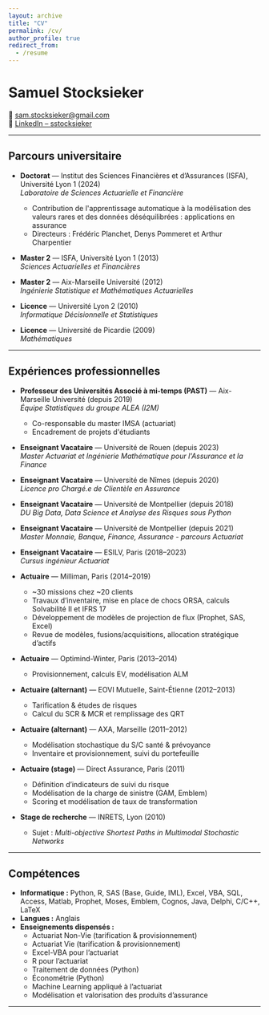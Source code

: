 ```yaml
---
layout: archive
title: "CV"
permalink: /cv/
author_profile: true
redirect_from:
  - /resume
---
```


# Samuel Stocksieker

📧 [sam.stocksieker@gmail.com](mailto:stocksieker.sam@gmail.com)  
🔗 [LinkedIn – sstocksieker](https://www.linkedin.com/in/samuel-stocksieker)   

---

## Parcours universitaire

- **Doctorat** — Institut des Sciences Financières et d’Assurances (ISFA), Université Lyon 1 (2024)  
  *Laboratoire de Sciences Actuarielle et Financière*  
  - Contribution de l'apprentissage automatique à la modélisation des valeurs rares et des données déséquilibrées : applications en assurance  
  - Directeurs : Frédéric Planchet, Denys Pommeret et Arthur Charpentier  

- **Master 2** — ISFA, Université Lyon 1 (2013)  
  *Sciences Actuarielles et Financières*  

- **Master 2** — Aix-Marseille Université (2012)  
  *Ingénierie Statistique et Mathématiques Actuarielles*  

- **Licence** — Université Lyon 2 (2010)  
  *Informatique Décisionnelle et Statistiques*  

- **Licence** — Université de Picardie (2009)  
  *Mathématiques*  

---

## Expériences professionnelles

- **Professeur des Universités Associé à mi-temps (PAST)** — Aix-Marseille Université (depuis 2019)  
  *Équipe Statistiques du groupe ALEA (I2M)*  
  - Co-responsable du master IMSA (actuariat)  
  - Encadrement de projets d'étudiants  

- **Enseignant Vacataire** — Université de Rouen (depuis 2023)  
  *Master Actuariat et Ingénierie Mathématique pour l'Assurance et la Finance*  

- **Enseignant Vacataire** — Université de Nîmes (depuis 2020)  
  *Licence pro Chargé.e de Clientèle en Assurance*  

- **Enseignant Vacataire** — Université de Montpellier (depuis 2018)  
  *DU Big Data, Data Science et Analyse des Risques sous Python*  

- **Enseignant Vacataire** — Université de Montpellier (depuis 2021)  
  *Master Monnaie, Banque, Finance, Assurance - parcours Actuariat*  

- **Enseignant Vacataire** — ESILV, Paris (2018–2023)  
  *Cursus ingénieur Actuariat*  

- **Actuaire** — Milliman, Paris (2014–2019)  
  - ~30 missions chez ~20 clients  
  - Travaux d’inventaire, mise en place de chocs ORSA, calculs Solvabilité II et IFRS 17  
  - Développement de modèles de projection de flux (Prophet, SAS, Excel)  
  - Revue de modèles, fusions/acquisitions, allocation stratégique d’actifs  

- **Actuaire** — Optimind-Winter, Paris (2013–2014)  
  - Provisionnement, calculs EV, modélisation ALM  

- **Actuaire (alternant)** — EOVI Mutuelle, Saint-Étienne (2012–2013)  
  - Tarification & études de risques  
  - Calcul du SCR & MCR et remplissage des QRT  

- **Actuaire (alternant)** — AXA, Marseille (2011–2012)  
  - Modélisation stochastique du S/C santé & prévoyance  
  - Inventaire et provisionnement, suivi du portefeuille  

- **Actuaire (stage)** — Direct Assurance, Paris (2011)  
  - Définition d’indicateurs de suivi du risque  
  - Modélisation de la charge de sinistre (GAM, Emblem)  
  - Scoring et modélisation de taux de transformation  

- **Stage de recherche** — INRETS, Lyon (2010)  
  - Sujet : *Multi-objective Shortest Paths in Multimodal Stochastic Networks*  

---

## Compétences

- **Informatique :** Python, R, SAS (Base, Guide, IML), Excel, VBA, SQL, Access, Matlab, Prophet, Moses, Emblem, Cognos, Java, Delphi, C/C++, LaTeX  
- **Langues :** Anglais  
- **Enseignements dispensés :**  
  - Actuariat Non-Vie (tarification & provisionnement)  
  - Actuariat Vie (tarification & provisionnement)  
  - Excel-VBA pour l’actuariat  
  - R pour l’actuariat  
  - Traitement de données (Python)  
  - Économétrie (Python)  
  - Machine Learning appliqué à l’actuariat  
  - Modélisation et valorisation des produits d’assurance  

---
